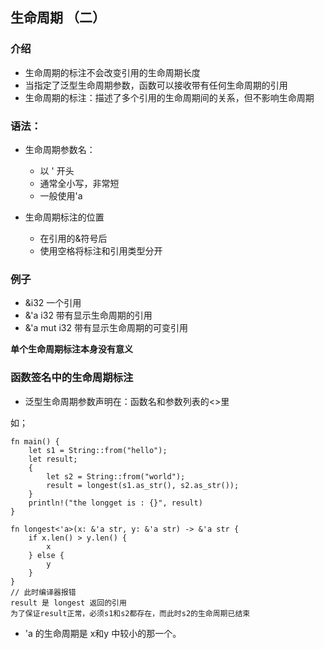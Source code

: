 ## 生命周期 （二）

### 介绍

* 生命周期的标注不会改变引用的生命周期长度
* 当指定了泛型生命周期参数，函数可以接收带有任何生命周期的引用
* 生命周期的标注：描述了多个引用的生命周期间的关系，但不影响生命周期

### 语法：

* 生命周期参数名：
    * 以 ' 开头
    * 通常全小写，非常短
    * 一般使用'a

* 生命周期标注的位置
    * 在引用的&符号后
    * 使用空格将标注和引用类型分开

### 例子

* &i32 一个引用
* &'a i32 带有显示生命周期的引用
* &'a mut i32 带有显示生命周期的可变引用

**单个生命周期标注本身没有意义**

### 函数签名中的生命周期标注

* 泛型生命周期参数声明在：函数名和参数列表的<>里

如；
```
fn main() {
    let s1 = String::from("hello");
    let result;
    {
        let s2 = String::from("world");
        result = longest(s1.as_str(), s2.as_str());
    }
    println!("the longget is : {}", result)
}

fn longest<'a>(x: &'a str, y: &'a str) -> &'a str {
    if x.len() > y.len() {
        x
    } else {
        y
    }
}
// 此时编译器报错
result 是 longest 返回的引用
为了保证result正常，必须s1和s2都存在，而此时s2的生命周期已结束
```
* 'a 的生命周期是 x和y 中较小的那一个。